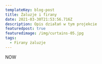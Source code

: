 ```yaml
---
templateKey: blog-post
title: Żaluzje i firany
date: 2021-03-30T21:53:56.716Z
description: Opis działań w tym projekcie
featuredpost: true
featuredimage: /img/curtains-05.jpg
tags:
  - Firany żaluzje
---
```

NOW